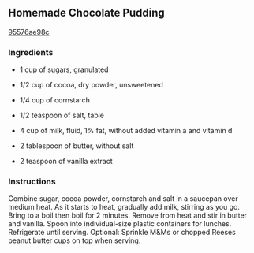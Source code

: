 ## Homemade Chocolate Pudding

[95576ae98c](http://tastykitchen.com/recipes/desserts/homemade-chocolate-pudding/)

### Ingredients

 - 1 cup of sugars, granulated

 - 1/2 cup of cocoa, dry powder, unsweetened

 - 1/4 cup of cornstarch

 - 1/2 teaspoon of salt, table

 - 4 cup of milk, fluid, 1% fat, without added vitamin a and vitamin d

 - 2 tablespoon of butter, without salt

 - 2 teaspoon of vanilla extract

### Instructions

Combine sugar, cocoa powder, cornstarch and salt in a saucepan over medium heat. As it starts to heat, gradually add milk, stirring as you go. Bring to a boil then boil for 2 minutes. Remove from heat and stir in butter and vanilla. Spoon into individual-size plastic containers for lunches. Refrigerate until serving. Optional: Sprinkle M&Ms or chopped Reeses peanut butter cups on top when serving.